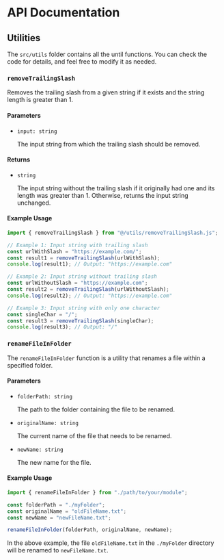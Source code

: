 # API Documentation

## Utilities

The `src/utils` folder contains all the until functions. You can check the code for details, and feel free to modify it as needed.

### `removeTrailingSlash`

Removes the trailing slash from a given string if it exists and the string length is greater than 1.

#### **Parameters**

- `input: string`

  The input string from which the trailing slash should be removed.

#### **Returns**

- `string`

  The input string without the trailing slash if it originally had one and its length was greater than 1. Otherwise, returns the input string unchanged.

#### **Example Usage**

```typescript
import { removeTrailingSlash } from "@/utils/removeTrailingSlash.js";

// Example 1: Input string with trailing slash
const urlWithSlash = "https://example.com/";
const result1 = removeTrailingSlash(urlWithSlash);
console.log(result1); // Output: "https://example.com"

// Example 2: Input string without trailing slash
const urlWithoutSlash = "https://example.com";
const result2 = removeTrailingSlash(urlWithoutSlash);
console.log(result2); // Output: "https://example.com"

// Example 3: Input string with only one character
const singleChar = "/";
const result3 = removeTrailingSlash(singleChar);
console.log(result3); // Output: "/"
```

### `renameFileInFolder`

The `renameFileInFolder` function is a utility that renames a file within a specified folder.

#### Parameters

- `folderPath: string`

  The path to the folder containing the file to be renamed.

- `originalName: string`

  The current name of the file that needs to be renamed.

- `newName: string`

  The new name for the file.

#### Example Usage

```typescript
import { renameFileInFolder } from "./path/to/your/module";

const folderPath = "./myFolder";
const originalName = "oldFileName.txt";
const newName = "newFileName.txt";

renameFileInFolder(folderPath, originalName, newName);
```

In the above example, the file `oldFileName.txt` in the `./myFolder` directory will be renamed to `newFileName.txt`.
